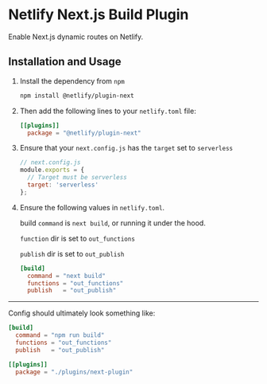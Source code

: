 # Netlify Next.js Build Plugin

Enable Next.js dynamic routes on Netlify.

## Installation and Usage

1. Install the dependency from `npm`

    ```bash
    npm install @netlify/plugin-next
    ```

2. Then add the following lines to your `netlify.toml` file:

    ```toml
    [[plugins]]
      package = "@netlify/plugin-next"
    ```

3. Ensure that your `next.config.js` has the `target` set to `serverless`

    ```js
    // next.config.js
    module.exports = {
      // Target must be serverless
      target: 'serverless'
    };
    ```

4. Ensure the following values in `netlify.toml`.

    build `command` is `next build`, or running it under the hood.

    `function` dir is set to `out_functions`

    `publish` dir is set to `out_publish`

    ```toml
    [build]
      command = "next build"
      functions = "out_functions"
      publish   = "out_publish"
    ```

---

Config should ultimately look something like:

```toml
[build]
  command = "npm run build"
  functions = "out_functions"
  publish   = "out_publish"

[[plugins]]
  package = "./plugins/next-plugin"
```
